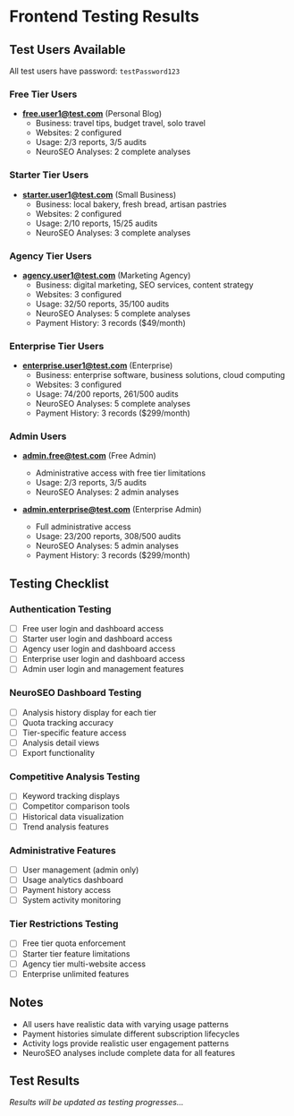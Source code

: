 # Frontend Testing Results

## Test Users Available

All test users have password: `testPassword123`

### Free Tier Users

- **free.user1@test.com** (Personal Blog)
  - Business: travel tips, budget travel, solo travel
  - Websites: 2 configured
  - Usage: 2/3 reports, 3/5 audits
  - NeuroSEO Analyses: 2 complete analyses

### Starter Tier Users

- **starter.user1@test.com** (Small Business)
  - Business: local bakery, fresh bread, artisan pastries
  - Websites: 2 configured
  - Usage: 2/10 reports, 15/25 audits
  - NeuroSEO Analyses: 3 complete analyses

### Agency Tier Users

- **agency.user1@test.com** (Marketing Agency)
  - Business: digital marketing, SEO services, content strategy
  - Websites: 3 configured
  - Usage: 32/50 reports, 35/100 audits
  - NeuroSEO Analyses: 5 complete analyses
  - Payment History: 3 records ($49/month)

### Enterprise Tier Users

- **enterprise.user1@test.com** (Enterprise)
  - Business: enterprise software, business solutions, cloud computing
  - Websites: 3 configured
  - Usage: 74/200 reports, 261/500 audits
  - NeuroSEO Analyses: 5 complete analyses
  - Payment History: 3 records ($299/month)

### Admin Users

- **admin.free@test.com** (Free Admin)
  - Administrative access with free tier limitations
  - Usage: 2/3 reports, 3/5 audits
  - NeuroSEO Analyses: 2 admin analyses

- **admin.enterprise@test.com** (Enterprise Admin)
  - Full administrative access
  - Usage: 23/200 reports, 308/500 audits
  - NeuroSEO Analyses: 5 admin analyses
  - Payment History: 3 records ($299/month)

## Testing Checklist

### Authentication Testing

- [ ] Free user login and dashboard access
- [ ] Starter user login and dashboard access
- [ ] Agency user login and dashboard access
- [ ] Enterprise user login and dashboard access
- [ ] Admin user login and management features

### NeuroSEO Dashboard Testing

- [ ] Analysis history display for each tier
- [ ] Quota tracking accuracy
- [ ] Tier-specific feature access
- [ ] Analysis detail views
- [ ] Export functionality

### Competitive Analysis Testing

- [ ] Keyword tracking displays
- [ ] Competitor comparison tools
- [ ] Historical data visualization
- [ ] Trend analysis features

### Administrative Features

- [ ] User management (admin only)
- [ ] Usage analytics dashboard
- [ ] Payment history access
- [ ] System activity monitoring

### Tier Restrictions Testing

- [ ] Free tier quota enforcement
- [ ] Starter tier feature limitations
- [ ] Agency tier multi-website access
- [ ] Enterprise unlimited features

## Notes

- All users have realistic data with varying usage patterns
- Payment histories simulate different subscription lifecycles
- Activity logs provide realistic user engagement patterns
- NeuroSEO analyses include complete data for all features

## Test Results

_Results will be updated as testing progresses..._
